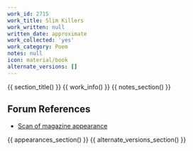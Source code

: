 ```yaml
---
work_id: 2715
work_title: Slim Killers
work_written: null
written_date: approximate
work_collected: 'yes'
work_category: Poem
notes: null
icon: material/book
alternate_versions: []
---
```


{{ section_title() }}
{{ work_info() }}
{{ notes_section() }}
## Forum References
- [Scan of magazine appearance](https://bukowskiforum.com/threads/slim-killers-poem-for-dante-the-conditions-second-aeon-no-13-1971.11309/)

{{ appearances_section() }}
{{ alternate_versions_section() }}